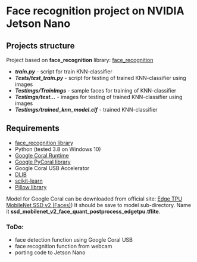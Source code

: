 # Face recognition project on NVIDIA Jetson Nano
## Projects structure
Project based on **face_recognition** library: [face_recognition](https://github.com/ageitgey/face_recognition " ageitgey /
face_recognition ")
- ***train.py*** - script for  train KNN-classifier
- ***Tests/test_train.py*** - script for testing of trained KNN-classifier using images
- ***TestImgs/TrainImgs*** - sample faces for training of KNN-classifier 
- ***TestImgs/test...*** - images for testing of trained KNN-classifier using images
- ***TestImgs/trained_knn_model.clf*** - trained KNN-classifier

## Requirements
- [face_recognition library](https://github.com/ageitgey/face_recognition)
- Python (tested 3.8 on Windows 10)
- [Google Coral Runtime](https://coral.ai/docs/accelerator/get-started)
- [Google PyCoral library](https://github.com/google-coral/pycoral/)
- Google Coral USB Accelerator
- [DLIB](http://dlib.net/)
- [scikit-learn](https://scikit-learn.org/stable/)
- [Pillow library](https://github.com/python-pillow/Pillow) 

Model for Google Coral can be downloaded from official site:
[Edge TPU MobileNet SSD v2 (Faces)](https://github.com/google-coral/test_data/raw/master/ssd_mobilenet_v2_face_quant_postprocess_edgetpu.tflite))
It should be save to model sub-directory. Name it **ssd_mobilenet_v2_face_quant_postprocess_edgetpu.tflite**.


### ToDo:
- face detection function using Google Coral USB
- face recognition function from webcam
- porting code to Jetson Nano
 
